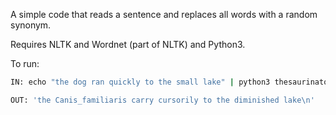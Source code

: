 A simple code that reads a sentence and replaces all words with a random
synonym. 

Requires NLTK and Wordnet (part of NLTK) and Python3.

To run:

```bash
IN: echo "the dog ran quickly to the small lake" | python3 thesaurinator.py

OUT: 'the Canis_familiaris carry cursorily to the diminished lake\n'
```
